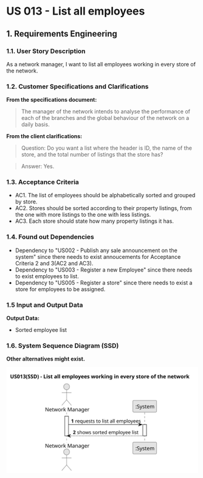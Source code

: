 # US 013 - List all employees

## 1. Requirements Engineering


### 1.1. User Story Description


As a network manager, I want to list all employees working in every store
of the network.

### 1.2. Customer Specifications and Clarifications 


**From the specifications document:**

>The manager of the network intends to analyse the performance of each of the branches and the
global behaviour of the network on a daily basis.


**From the client clarifications:**

>Question: Do you want a list where the header is ID, the name of the store, and the total number of listings that the store has?

>Answer: Yes.





### 1.3. Acceptance Criteria


* AC1. The list of employees should be alphabetically sorted and grouped by store.
* AC2. Stores should be sorted according to their property listings, from the one
with more listings to the one with less listings.
* AC3. Each store should state how many property listings it has.

### 1.4. Found out Dependencies

* Dependency to "US002 - Publish any sale announcement on the system" since there needs to exist annoucements for Acceptance Criteria 2 and 3(AC2 and AC3).
* Dependency to "US003 - Register a new Employee" since there needs to exist employees to list.
* Dependency to "US005 - Register a store" since there needs to exist a store for employees to be assigned.



### 1.5 Input and Output Data

**Output Data:**

* Sorted employee list

### 1.6. System Sequence Diagram (SSD)

**Other alternatives might exist.**

![System Sequence Diagram - Alternative One](svg/US013-SSD.svg)

